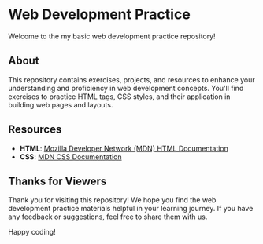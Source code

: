 # Web Development Practice

Welcome to the my basic web development practice repository!

## About

This repository contains exercises, projects, and resources to enhance your understanding and proficiency in web development concepts. You'll find exercises to practice HTML tags, CSS styles, and their application in building web pages and layouts.

## Resources

- **HTML**: [Mozilla Developer Network (MDN) HTML Documentation](https://developer.mozilla.org/en-US/docs/Web/HTML)
- **CSS**: [MDN CSS Documentation](https://developer.mozilla.org/en-US/docs/Web/CSS)

## Thanks for Viewers

Thank you for visiting this repository! We hope you find the web development practice materials helpful in your learning journey. If you have any feedback or suggestions, feel free to share them with us.

Happy coding!


